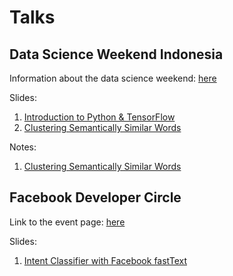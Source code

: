 # Talks

## Data Science Weekend Indonesia
Information about the data science weekend: [here](http://datascienceweekend.id)

Slides:

1. [Introduction to Python & TensorFlow](http://www.slideshare.net/bayual/introduction-to-python-and-tensorflow)
2. [Clustering Semantically Similar Words](http://www.slideshare.net/bayual/clustering-semantically-similar-words)

Notes:

1. [Clustering Semantically Similar Words](./dsw-jogja-2016/notes-clustering-semantically-similar-words.pdf)

## Facebook Developer Circle

Link to the event page: [here](https://fbdevc-mlg-meetup-201702.splashthat.com)

Slides:

1. [Intent Classifier with Facebook fastText](https://www.slideshare.net/bayual/intent-classifier-with-facebook-fasttext)

